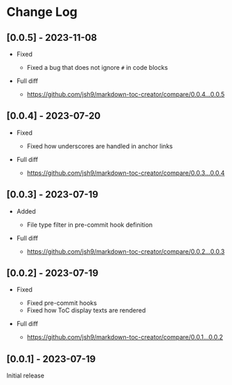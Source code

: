 # Change Log

## [0.0.5] - 2023-11-08

- Fixed

  - Fixed a bug that does not ignore `#` in code blocks

- Full diff
  - https://github.com/jsh9/markdown-toc-creator/compare/0.0.4...0.0.5

## [0.0.4] - 2023-07-20

- Fixed

  - Fixed how underscores are handled in anchor links

- Full diff
  - https://github.com/jsh9/markdown-toc-creator/compare/0.0.3...0.0.4

## [0.0.3] - 2023-07-19

- Added

  - File type filter in pre-commit hook definition

- Full diff
  - https://github.com/jsh9/markdown-toc-creator/compare/0.0.2...0.0.3

## [0.0.2] - 2023-07-19

- Fixed

  - Fixed pre-commit hooks
  - Fixed how ToC display texts are rendered

- Full diff
  - https://github.com/jsh9/markdown-toc-creator/compare/0.0.1...0.0.2

## [0.0.1] - 2023-07-19

Initial release
